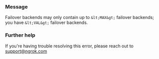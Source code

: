 
### Message
Failover backends may only contain up to `&lt;MAX&gt;` failover backends; you have `&lt;VAL&gt;` failover backends.

### Further help
If you're having trouble resolving this error, please reach out to [support@ngrok.com](mailto:support@ngrok.com?subject=Help%20with%20ERR_NGROK_6513)

